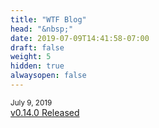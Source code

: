 ```yaml
---
title: "WTF Blog"
head: "&nbsp;"
date: 2019-07-09T14:41:58-07:00
draft: false
weight: 5
hidden: true
alwaysopen: false
---
```


<div class="blog-post">
    <small class="blog-date">July 9, 2019</small>
    <div><a href="/blog/2019-07-09-v0-14-0">v0.14.0 Released</a></div>
</div>